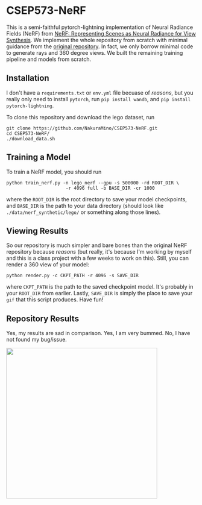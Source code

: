 # CSEP573-NeRF

This is a semi-faithful pytorch-lightning implementation of Neural Radiance Fields (NeRF) from [NeRF: Representing Scenes as Neural Radiance for View Synthesis](https://arxiv.org/abs/2003.08934). We implement the whole repository from scratch with minimal guidance from the [original repository](https://github.com/bmild/nerf). In fact, we only borrow minimal code to generate rays and 360 degree views. We built the remaining training pipeline and models from scratch.

## Installation

I don't have a `requirements.txt` or `env.yml` file becuase of *reasons*, but you really only need to install `pytorch`, run `pip install wandb`, and `pip install pytorch-lightning`.

To clone this repository and download the lego dataset, run 

```
git clone https://github.com/NakuraMino/CSEP573-NeRF.git
cd CSEP573-NeRF/
./download_data.sh
```

## Training a Model 

To train a NeRF model, you should run 

```
python train_nerf.py -n lego_nerf --gpu -s 500000 -rd ROOT_DIR \
                      -r 4096 full -b BASE_DIR -cr 1000
```

where the `ROOT_DIR` is the root directory to save your model checkpoints, and `BASE_DIR` is the path to your data directory (should look like `./data/nerf_synthetic/lego/` or something along those lines).


## Viewing Results

So our repository is much simpler and bare bones than the original NeRF repository because *reasons* (but really, it's because I'm working by myself and this is a class project with a few weeks to work on this). Still, you can render a 360 view of your model:

```
python render.py -c CKPT_PATH -r 4096 -s SAVE_DIR
```

where `CKPT_PATH` is the path to the saved checkpoint model. It's probably in your `ROOT_DIR` from earlier. Lastly, `SAVE_DIR` is simply the place to save your `gif` that this script produces. Have fun!

## Repository Results

Yes, my results are sad in comparison. Yes, I am very bummed. No, I have not found my bug/issue.

<!-- ![lego-360.gif](./recons/epoch=569-360v2.gif) -->

<img src="./recons/epoch=569-360v2.gif" width="400">
